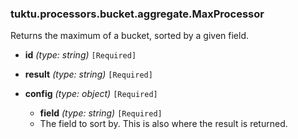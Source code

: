 ### tuktu.processors.bucket.aggregate.MaxProcessor
Returns the maximum of a bucket, sorted by a given field.

  * **id** *(type: string)* `[Required]`

  * **result** *(type: string)* `[Required]`

  * **config** *(type: object)* `[Required]`

    * **field** *(type: string)* `[Required]`
    - The field to sort by. This is also where the result is returned.
 
